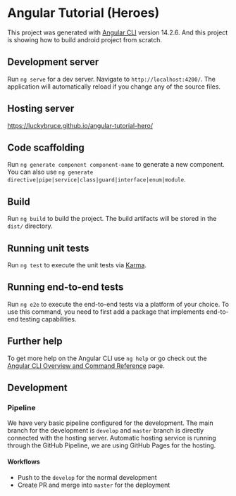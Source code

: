 # Angular Tutorial (Heroes)

This project was generated with [Angular CLI](https://github.com/angular/angular-cli) version 14.2.6.
And this project is showing how to build android project from scratch.

## Development server

Run `ng serve` for a dev server. Navigate to `http://localhost:4200/`. The application will automatically reload if you change any of the source files.

## Hosting server
https://luckybruce.github.io/angular-tutorial-hero/

## Code scaffolding

Run `ng generate component component-name` to generate a new component. You can also use `ng generate directive|pipe|service|class|guard|interface|enum|module`.

## Build

Run `ng build` to build the project. The build artifacts will be stored in the `dist/` directory.

## Running unit tests

Run `ng test` to execute the unit tests via [Karma](https://karma-runner.github.io).

## Running end-to-end tests

Run `ng e2e` to execute the end-to-end tests via a platform of your choice. To use this command, you need to first add a package that implements end-to-end testing capabilities.

## Further help

To get more help on the Angular CLI use `ng help` or go check out the [Angular CLI Overview and Command Reference](https://angular.io/cli) page.

## Development

### Pipeline

We have very basic pipeline configured for the development. The main branch for the development is `develop` and `master` branch is directly connected with the hosting server.
Automatic hosting service is running through the GitHub Pipeline, we are using GitHub Pages for the hosting.

#### Workflows
* Push to the `develop` for the normal development
* Create PR and merge into `master` for the deployment
